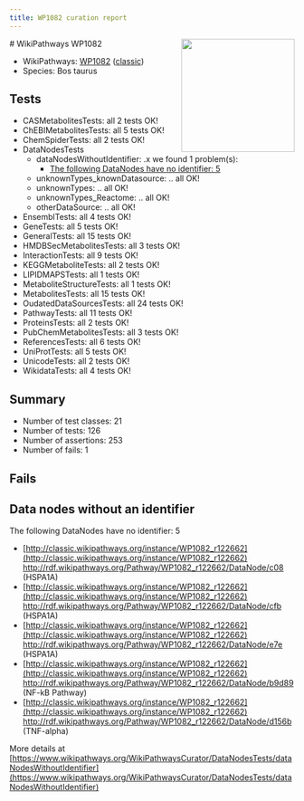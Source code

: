 ```yaml
---
title: WP1082 curation report
---
```


<img style="float: right; width: 200px" src="https://upload.wikimedia.org/wikipedia/commons/thumb/8/83/Wplogo_with_text_500.png/640px-Wplogo_with_text_500.png" />
# WikiPathways WP1082

* WikiPathways: [WP1082](https://wikipathways.org/pathways/WP1082) ([classic](https://classic.wikipathways.org/instance/WP1082))
* Species: Bos taurus
## Tests
* CASMetabolitesTests: all 2 tests OK!
* ChEBIMetabolitesTests: all 5 tests OK!
* ChemSpiderTests: all 2 tests OK!
* DataNodesTests
    * dataNodesWithoutIdentifier: .x we found 1 problem(s):
        * [The following DataNodes have no identifier: 5](#d2d32fa4)
    * unknownTypes_knownDatasource: .. all OK!
    * unknownTypes: .. all OK!
    * unknownTypes_Reactome: .. all OK!
    * otherDataSource: .. all OK!
* EnsemblTests: all 4 tests OK!
* GeneTests: all 5 tests OK!
* GeneralTests: all 15 tests OK!
* HMDBSecMetabolitesTests: all 3 tests OK!
* InteractionTests: all 9 tests OK!
* KEGGMetaboliteTests: all 2 tests OK!
* LIPIDMAPSTests: all 1 tests OK!
* MetaboliteStructureTests: all 1 tests OK!
* MetabolitesTests: all 15 tests OK!
* OudatedDataSourcesTests: all 24 tests OK!
* PathwayTests: all 11 tests OK!
* ProteinsTests: all 2 tests OK!
* PubChemMetabolitesTests: all 3 tests OK!
* ReferencesTests: all 6 tests OK!
* UniProtTests: all 5 tests OK!
* UnicodeTests: all 2 tests OK!
* WikidataTests: all 4 tests OK!


## Summary

* Number of test classes: 21
* Number of tests: 126
* Number of assertions: 253
* Number of fails: 1

## Fails

<a name="d2d32fa4" />

## Data nodes without an identifier

The following DataNodes have no identifier: 5

* [http://classic.wikipathways.org/instance/WP1082_r122662](http://classic.wikipathways.org/instance/WP1082_r122662) http://rdf.wikipathways.org/Pathway/WP1082_r122662/DataNode/c08 (HSPA1A)
* [http://classic.wikipathways.org/instance/WP1082_r122662](http://classic.wikipathways.org/instance/WP1082_r122662) http://rdf.wikipathways.org/Pathway/WP1082_r122662/DataNode/cfb (HSPA1A)
* [http://classic.wikipathways.org/instance/WP1082_r122662](http://classic.wikipathways.org/instance/WP1082_r122662) http://rdf.wikipathways.org/Pathway/WP1082_r122662/DataNode/e7e (HSPA1A)
* [http://classic.wikipathways.org/instance/WP1082_r122662](http://classic.wikipathways.org/instance/WP1082_r122662) http://rdf.wikipathways.org/Pathway/WP1082_r122662/DataNode/b9d89 (NF-kB Pathway)
* [http://classic.wikipathways.org/instance/WP1082_r122662](http://classic.wikipathways.org/instance/WP1082_r122662) http://rdf.wikipathways.org/Pathway/WP1082_r122662/DataNode/d156b (TNF-alpha)


More details at [https://www.wikipathways.org/WikiPathwaysCurator/DataNodesTests/dataNodesWithoutIdentifier](https://www.wikipathways.org/WikiPathwaysCurator/DataNodesTests/dataNodesWithoutIdentifier)

